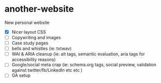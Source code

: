 # another-website

New personal website
- [x] Nicer layout CSS
- [ ] Copywriting and images
- [ ] Case study pages
- [ ] bells and whistles (ie: txtwav)
- [ ] WAI & ARIA cleanup (ie: alt tags, semantic evaluation, aria tags for accessibility reasons)
- [ ] Google/social meta crap (ie: schema.org tags, social preview, validation against twitter/fb/LinkedIn etc etc )
- [ ] GA setup 
